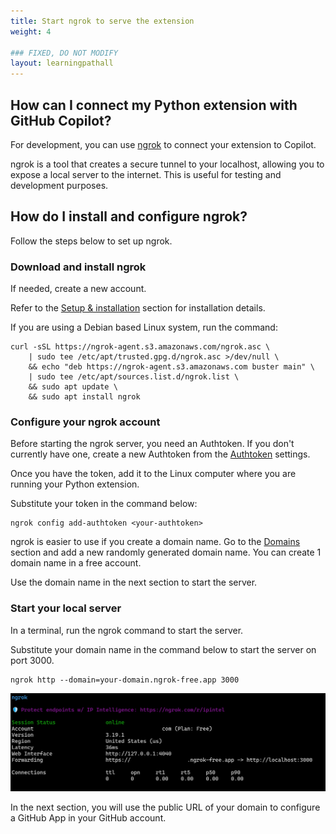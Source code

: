 ```yaml
---
title: Start ngrok to serve the extension
weight: 4

### FIXED, DO NOT MODIFY
layout: learningpathall
---
```


## How can I connect my Python extension with GitHub Copilot?

For development, you can use [ngrok](https://ngrok.com/) to connect your extension to Copilot. 

ngrok is a tool that creates a secure tunnel to your localhost, allowing you to expose a local server to the internet. This is useful for testing and development purposes.

## How do I install and configure ngrok?

Follow the steps below to set up ngrok. 

### Download and install ngrok 

If needed, create a new account. 

Refer to the [Setup & installation](https://dashboard.ngrok.com/get-started/setup/linux) section for installation details.

If you are using a Debian based Linux system, run the command:

```console
curl -sSL https://ngrok-agent.s3.amazonaws.com/ngrok.asc \
	| sudo tee /etc/apt/trusted.gpg.d/ngrok.asc >/dev/null \
	&& echo "deb https://ngrok-agent.s3.amazonaws.com buster main" \
	| sudo tee /etc/apt/sources.list.d/ngrok.list \
	&& sudo apt update \
	&& sudo apt install ngrok
```

### Configure your ngrok account

Before starting the ngrok server, you need an Authtoken. If you don't currently have one, create a new Authtoken from the [Authtoken](https://dashboard.ngrok.com/get-started/your-authtoken) settings. 

Once you have the token, add it to the Linux computer where you are running your Python extension. 

Substitute your token in the command below:

```console
ngrok config add-authtoken <your-authtoken>
```

ngrok is easier to use if you create a domain name. Go to the [Domains](https://dashboard.ngrok.com/domains) section and add a new randomly generated domain name. You can create 1 domain name in a free account. 

Use the domain name in the next section to start the server.

### Start your local server

In a terminal, run the ngrok command to start the server. 

Substitute your domain name in the command below to start the server on port 3000.

```console
ngrok http --domain=your-domain.ngrok-free.app 3000
```

![#Run ngrok](_images/ngrok.png)

In the next section, you will use the public URL of your domain to configure a GitHub App in your GitHub account. 

